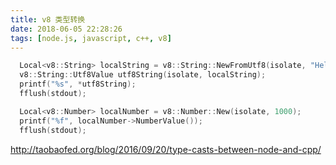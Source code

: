 ```yaml
---
title: v8 类型转换
date: 2018-06-05 22:28:26
tags: [node.js, javascript, c++, v8]
---
```


```cpp
  Local<v8::String> localString = v8::String::NewFromUtf8(isolate, "Hello World!");
  v8::String::Utf8Value utf8String(isolate, localString);
  printf("%s", *utf8String);
  fflush(stdout);

  Local<v8::Number> localNumber = v8::Number::New(isolate, 1000);
  printf("%f", localNumber->NumberValue());
  fflush(stdout);
```

<http://taobaofed.org/blog/2016/09/20/type-casts-between-node-and-cpp/>